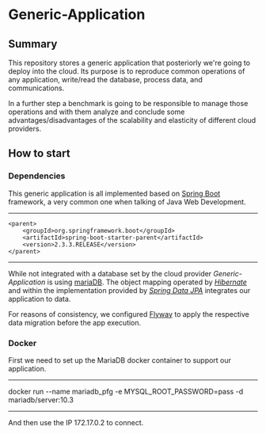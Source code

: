 # Generic-Application

## Summary
This repository stores a generic application that posteriorly we're going to deploy into the cloud.
Its purpose is to reproduce common operations of any application, write/read the database, process data, and communications.

In a further step a benchmark is going to be responsible to manage those operations and with them analyze and conclude some advantages/disadvantages of the scalability and elasticity of different cloud providers.

## How to start

### Dependencies

This generic application is all implemented based on [Spring Boot](https://spring.io/projects/spring-boot) framework, a very common one when talking of Java Web Development.

---
    <parent>
        <groupId>org.springframework.boot</groupId>
        <artifactId>spring-boot-starter-parent</artifactId>
        <version>2.3.3.RELEASE</version>
    </parent>
---

While not integrated with a database set by the cloud provider _Generic-Application_ is using [mariaDB](https://mariadb.org/). The object mapping operated by [_Hibernate_](https://hibernate.org/) and within the implementation provided by [_Spring Data JPA_](https://spring.io/projects/spring-data-jpa) integrates our application to data.

For reasons of consistency, we configured [Flyway](https://flywaydb.org/) to apply the respective data migration before the app execution. 

### Docker

First we need to set up the MariaDB docker container to support our application.

---

docker run --name mariadb_pfg -e MYSQL_ROOT_PASSWORD=pass -d mariadb/server:10.3

---

And then use the IP 172.17.0.2 to connect.


